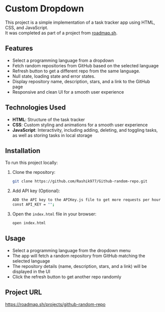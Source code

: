 # Custom Dropdown

This project is a simple implementation of a task tracker app using HTML, CSS, and JavaScript.  
It was completed as part of a project from [roadmap.sh](https://roadmap.sh/).

## Features

- Select a programming language from a dropdown
- Fetch random repositories from GitHub based on the selected language
- Refresh button to get a different repo from the same language.
- Null state, loading state and error states.
- Display repository name, description, stars, and a link to the GitHub page
- Responsive and clean UI for a smooth user experience

## Technologies Used

- **HTML**: Structure of the task tracker
- **CSS**: Custom styling and animations for a smooth user experience
- **JavaScript**: Interactivity, including adding, deleting, and toggling tasks, as well as storing tasks in local storage

## Installation

To run this project locally:

1. Clone the repository:

   ```bash
   git clone https://github.com/Rashik977/Github-random-repo.git
   ```

2. Add API key (Optional):

   ```bash
   ADD the API key to the APIKey.js file to get more requests per hour.
   const API_KEY = "";
   ```

3. Open the `index.html` file in your browser:
   ```bash
   open index.html
   ```

## Usage

- Select a programming language from the dropdown menu
- The app will fetch a random repository from GitHub matching the selected language
- The repository details (name, description, stars, and a link) will be displayed in the UI
- Click the refresh button to get another repo randomly

## Project URL

https://roadmap.sh/projects/github-random-repo
